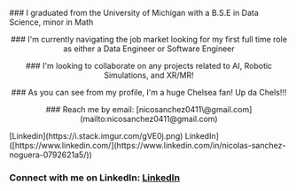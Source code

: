 
<p style="text-align: center>### Hi there 👋 My name is Nico and I'm an asipring Data Scientist</p>
<p style="text-align: center;">### I graduated from the University of Michigan with a B.S.E in Data Science, minor in Math    </p>
<p style="text-align: center;">### I'm currently navigating the job market looking for my first full time role as either a Data Engineer or Software Engineer<p>
<p style="text-align: center;">### I'm looking to collaborate on any projects related to AI, Robotic Simulations, and XR/MR!</p>

<p style="text-align: center;">### As you can see from my profile, I'm a huge Chelsea fan! Up da Chels!!!</p>
<p style="text-align: center;">### Reach me by email: [nicosanchez0411\@gmail.com](mailto:nicosanchez0411@gmail.com) </p>
[Linkedin](https://i.stack.imgur.com/gVE0j.png) LinkedIn]([https://www.linkedin.com/](https://www.linkedin.com/in/nicolas-sanchez-noguera-0792621a5/))



### Connect with me on LinkedIn: [LinkedIn](https://www.linkedin.com/in/nicolas-sanchez-noguera-0792621a5/)

<!--
**nicosanc/nicosanc** is a ✨ _special_ ✨ repository because its `README.md` (this file) appears on your GitHub profile.

Here are some ideas to get you started:

- 🔭 I’m currently working on ...
- 🌱 I’m currently learning ...
- 👯 I’m looking to collaborate on ...
- 🤔 I’m looking for help with ...
- 💬 Ask me about ...
- 📫 How to reach me: ...
- 😄 Pronouns: ...
- ⚡ Fun fact: ...
-->
